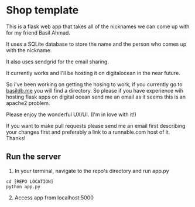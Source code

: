 # Shop template

This is a flask web app that takes all of the nicknames we can come up with for my friend Basil Ahmad.

It uses a SQLite database to store the name and the person who comes up with the nickname.

It also uses sendgrid for the email sharing.

It currently works and I'll be hosting it on digitalocean in the near future.

So i've been working on getting the hosing to work, if you currently go to [basildb.me](basildb.me) you will find a directory. So please if you have experience wih hosting flask apps on digital ocean send me an email as it seems this is an apache2 problem.


Please enjoy the wonderful UX/UI. (I'm in love with it!)

If you want to make pull requests please send me an email first describing your changes first and preferably a link to a runnable.com host of it. Thanks!

## Run the server

1. In your terminal, navigate to the repo's directory and run app.py
```
cd [REPO LOCATION]
python app.py
```

2. Access app from localhost:5000
